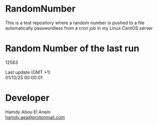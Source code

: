 # RandomNumber    
This is a test repository where a random number is pushed to a file automatically passwordless from a cron job in my Linux CentOS server    
# Random Number of the last run   
12563
      
Last update (GMT +1)    
01/13/25 00:00:01
# Developer    
Hamdy Abou El Anein   
hamdy.aea@protonmail.com

